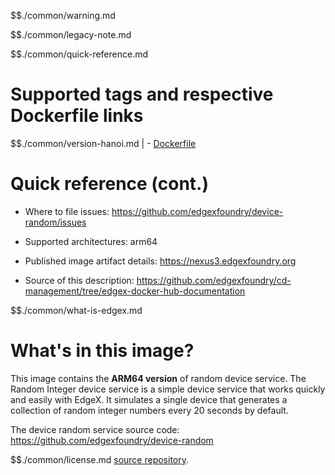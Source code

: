 $$./common/warning.md

$$./common/legacy-note.md

$$./common/quick-reference.md

# Supported tags and respective Dockerfile links

$$./common/version-hanoi.md |
        - [Dockerfile](https://github.com/edgexfoundry/device-random/blob/v1.3.0/Dockerfile)

# Quick reference (cont.)

- Where to file issues: https://github.com/edgexfoundry/device-random/issues

- Supported architectures: arm64

- Published image artifact details: https://nexus3.edgexfoundry.org

- Source of this description: https://github.com/edgexfoundry/cd-management/tree/edgex-docker-hub-documentation

$$./common/what-is-edgex.md

# What's in this image?

This image contains the **ARM64 version** of random device service. The Random Integer device service is a simple device service that works quickly and easily with EdgeX. It simulates a single device that generates a collection of random integer numbers every 20 seconds by default.

The device random service source code: https://github.com/edgexfoundry/device-random

$$./common/license.md
[source repository](https://github.com/edgexfoundry/device-random/blob/v1.3.0/Attribution.txt).